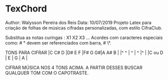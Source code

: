 # TexChord 
Author: Walysson Pereira dos Reis
Data: 10/07/2019
Projeto Latex para criação de folhas de músicas cifradas personalizadas, com estilo CifraClub.

Substitua as notas curingas : X1 X2 X3 ...
Acordes com caracteres especiais como: # ° devem ser referenciados com barra, \# \°.

TONS PARA CIFRAR
|C C# D	|D# E F	|F# G G#|A A# B	|
|^    ^	|   ^ 	|   ^	|^    	|
|C ou D |   E 	|   G 	|   A 	|

CIFRAR MÚSICA NOS 4 TONS ACIMA.
A PARTIR DESSES BUSCAR QUALQUER TOM COM O CAPOTRASTE.
